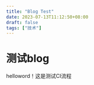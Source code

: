 ```yaml
---
title: "Blog Test"
date: 2023-07-13T11:12:50+08:00
draft: false
tags: ["技术"]
---
```

# 测试blog
helloword！这是测试CI流程